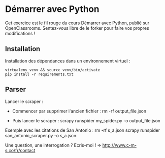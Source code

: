 # Démarrer avec Python

Cet exercice est le fil rouge du cours Démarrer avec Python, publié sur OpenClassrooms. Sentez-vous libre de le forker pour faire vos propres modifications !

## Installation 

Installation des dépendances dans un environnement virtuel :

    virtualenv venv && source venv/bin/activate
    pip install -r requirements.txt

## Parser

Lancer le scraper :

- Commencer par supprimer l'ancien fichier :
    rm -rf output_file.json

- Puis lancer le scraper :
    scrapy runspider my_spider.py -o output_file.json

Exemple avec les citations de San Antonio :
    rm -rf s_a.json
    scrapy runspider san_antonio_scraper.py -o s_a.json

Une question, une interrogation ? Ecris-moi ! => http://www.c-m-s.co/fr/contact